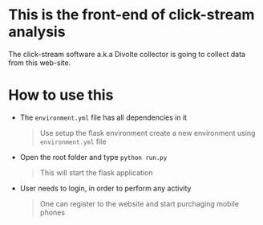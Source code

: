 # This is the front-end of click-stream analysis

The click-stream software a.k.a Divolte collector is going to collect data from this web-site.

# How to use this

- The `environment.yml` file has all dependencies in it

  > Use setup the flask environment create a new environment using `environment.yml` file

- Open the root folder and type `python run.py`

  > This will start the flask application

- User needs to login, in order to perform any activity

  > One can register to the website and start purchaging mobile phones

